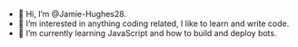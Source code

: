 - 👋 Hi, I’m @Jamie-Hughes28.
- 👀 I’m interested in anything coding related, I like to learn and write code.
- 🌱 I’m currently learning JavaScript and how to build and deploy bots.
